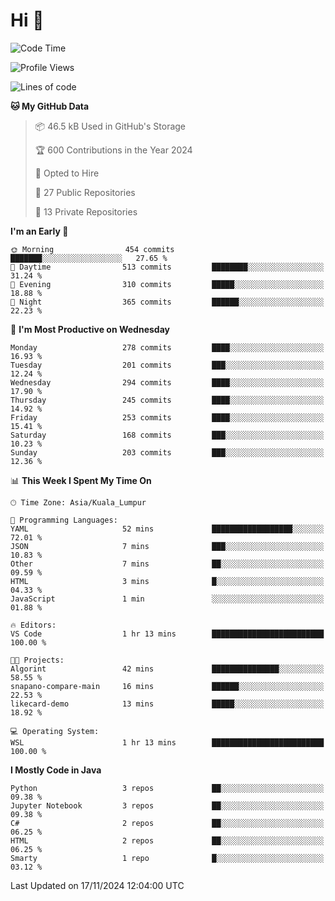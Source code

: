 <h1>Hi 👋</h1>

<!--START_SECTION:waka-->
![Code Time](http://img.shields.io/badge/Code%20Time-796%20hrs%2015%20mins-blue)

![Profile Views](http://img.shields.io/badge/Profile%20Views-1-blue)

![Lines of code](https://img.shields.io/badge/From%20Hello%20World%20I%27ve%20Written-1.3%20million%20lines%20of%20code-blue)

**🐱 My GitHub Data** 

> 📦 46.5 kB Used in GitHub's Storage 
 > 
> 🏆 600 Contributions in the Year 2024
 > 
> 💼 Opted to Hire
 > 
> 📜 27 Public Repositories 
 > 
> 🔑 13 Private Repositories 
 > 
**I'm an Early 🐤** 

```text
🌞 Morning                454 commits         ███████░░░░░░░░░░░░░░░░░░   27.65 % 
🌆 Daytime                513 commits         ████████░░░░░░░░░░░░░░░░░   31.24 % 
🌃 Evening                310 commits         █████░░░░░░░░░░░░░░░░░░░░   18.88 % 
🌙 Night                  365 commits         ██████░░░░░░░░░░░░░░░░░░░   22.23 % 
```
📅 **I'm Most Productive on Wednesday** 

```text
Monday                   278 commits         ████░░░░░░░░░░░░░░░░░░░░░   16.93 % 
Tuesday                  201 commits         ███░░░░░░░░░░░░░░░░░░░░░░   12.24 % 
Wednesday                294 commits         ████░░░░░░░░░░░░░░░░░░░░░   17.90 % 
Thursday                 245 commits         ████░░░░░░░░░░░░░░░░░░░░░   14.92 % 
Friday                   253 commits         ████░░░░░░░░░░░░░░░░░░░░░   15.41 % 
Saturday                 168 commits         ███░░░░░░░░░░░░░░░░░░░░░░   10.23 % 
Sunday                   203 commits         ███░░░░░░░░░░░░░░░░░░░░░░   12.36 % 
```


📊 **This Week I Spent My Time On** 

```text
🕑︎ Time Zone: Asia/Kuala_Lumpur

💬 Programming Languages: 
YAML                     52 mins             ██████████████████░░░░░░░   72.01 % 
JSON                     7 mins              ███░░░░░░░░░░░░░░░░░░░░░░   10.83 % 
Other                    7 mins              ██░░░░░░░░░░░░░░░░░░░░░░░   09.59 % 
HTML                     3 mins              █░░░░░░░░░░░░░░░░░░░░░░░░   04.33 % 
JavaScript               1 min               ░░░░░░░░░░░░░░░░░░░░░░░░░   01.88 % 

🔥 Editors: 
VS Code                  1 hr 13 mins        █████████████████████████   100.00 % 

🐱‍💻 Projects: 
Algorint                 42 mins             ███████████████░░░░░░░░░░   58.55 % 
snapano-compare-main     16 mins             ██████░░░░░░░░░░░░░░░░░░░   22.53 % 
likecard-demo            13 mins             █████░░░░░░░░░░░░░░░░░░░░   18.92 % 

💻 Operating System: 
WSL                      1 hr 13 mins        █████████████████████████   100.00 % 
```

**I Mostly Code in Java** 

```text
Python                   3 repos             ██░░░░░░░░░░░░░░░░░░░░░░░   09.38 % 
Jupyter Notebook         3 repos             ██░░░░░░░░░░░░░░░░░░░░░░░   09.38 % 
C#                       2 repos             ██░░░░░░░░░░░░░░░░░░░░░░░   06.25 % 
HTML                     2 repos             ██░░░░░░░░░░░░░░░░░░░░░░░   06.25 % 
Smarty                   1 repo              █░░░░░░░░░░░░░░░░░░░░░░░░   03.12 % 
```




 Last Updated on 17/11/2024 12:04:00 UTC
<!--END_SECTION:waka-->
